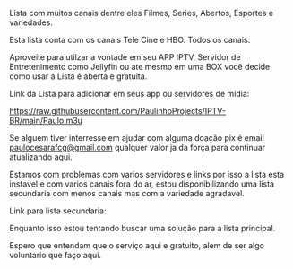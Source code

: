 Lista com muitos canais dentre eles Filmes, Series, Abertos, Esportes e variedades.

Esta lista conta com os canais Tele Cine e HBO. Todos os canais.

Aproveite para utilzar a vontade em seu APP IPTV, Servidor de Entretenimento como Jellyfin ou ate mesmo em uma BOX você decide como usar a Lista é aberta e gratuita. 


Link da Lista para adicionar em seus app ou servidores de midia:

https://raw.githubusercontent.com/PaulinhoProjects/IPTV-BR/main/Paulo.m3u

Se alguem tiver interresse em ajudar com alguma doação pix é email paulocesarafcg@gmail.com qualquer valor ja da força para continuar atualizando aqui.  

Estamos com problemas com varios servidores e links por isso a lista esta instavel e com varios canais fora do ar, estou disponibilizando uma lista secundaria com menos canais mas com a variedade agradavel.


Link para lista secundaria:


Enquanto isso estou tentando buscar uma solução para a lista principal.

Espero que entendam que o serviço aqui e gratuito, alem de ser algo voluntario que faço aqui.

